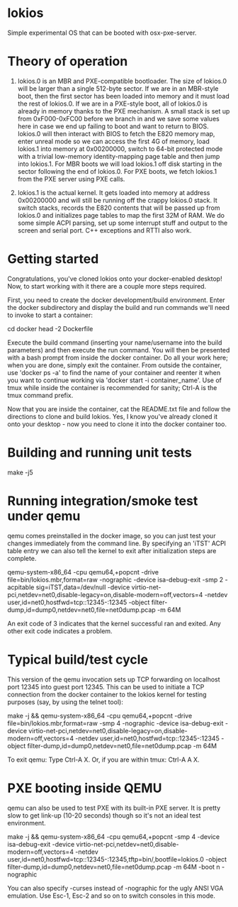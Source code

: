 # lokios

Simple experimental OS that can be booted with osx-pxe-server.

# Theory of operation

1. lokios.0 is an MBR and PXE-compatible bootloader.  The size of lokios.0 will be larger than a single 512-byte sector.  If we are in an MBR-style boot, then the first sector has been loaded into memory and it must load the rest of lokios.0.  If we are in a PXE-style boot, all of lokios.0 is already in memory thanks to the PXE mechanism.  A small stack is set up from 0xF000-0xFC00 before we branch in and we save some values here in case we end up failing to boot and want to return to BIOS.  lokios.0 will then interact with BIOS to fetch the E820 memory map, enter unreal mode so we can access the first 4G of memory, load lokios.1 into memory at 0x00200000, switch to 64-bit protected mode with a trivial low-memory identity-mapping page table and then jump into lokios.1.  For MBR boots we will load lokios.1 off disk starting in the sector following the end of lokios.0.  For PXE boots, we fetch lokios.1 from the PXE server using PXE calls.

2. lokios.1 is the actual kernel.  It gets loaded into memory at address 0x00200000 and will still be running off the crappy lokios.0 stack.  It switch stacks, records the E820 contents that will be passed up from lokios.0 and initializes page tables to map the first 32M of RAM.  We do some simple ACPI parsing, set up some interrupt stuff and output to the screen and serial port.  C++ exceptions and RTTI also work.

# Getting started

Congratulations, you've cloned lokios onto your docker-enabled desktop!  Now, to start working with it there are a couple more steps required.

First, you need to create the docker development/build environment.  Enter the docker subdirectory and display the build and run commands we'll need to invoke to start a container:

cd docker
head -2 Dockerfile

Execute the build command (inserting your name/username into the build parameters) and then execute the run command.  You will then be presented with a bash prompt from inside the docker container.  Do all your work here; when you are done, simply exit the container.  From outside the container, use 'docker ps -a' to find the name of your container and reenter it when you want to continue working via 'docker start -i container_name'.  Use of tmux while inside the container is recommended for sanity; Ctrl-A is the tmux command prefix.

Now that you are inside the container, cat the README.txt file and follow the directions to clone and build lokios.  Yes, I know you've already cloned it onto your desktop - now you need to clone it into the docker container too.

# Building and running unit tests

make -j5

# Running integration/smoke test under qemu

qemu comes preinstalled in the docker image, so you can just test your changes immediately from the command line.  By specifying an 'iTST' ACPI table entry we can also tell the kernel to exit after initialization steps are complete.

qemu-system-x86_64 -cpu qemu64,+popcnt -drive file=bin/lokios.mbr,format=raw -nographic -device isa-debug-exit -smp 2 -acpitable sig=iTST,data=/dev/null -device virtio-net-pci,netdev=net0,disable-legacy=on,disable-modern=off,vectors=4 -netdev user,id=net0,hostfwd=tcp::12345-:12345 -object filter-dump,id=dump0,netdev=net0,file=net0dump.pcap -m 64M

An exit code of 3 indicates that the kernel successful ran and exited.  Any other exit code indicates a problem.

# Typical build/test cycle

This version of the qemu invocation sets up TCP forwarding on localhost port 12345 into guest port 12345.  This can be used to initiate a TCP connection from the docker container to the lokios kernel for testing purposes (say, by using the telnet tool):

make -j && qemu-system-x86_64 -cpu qemu64,+popcnt -drive file=bin/lokios.mbr,format=raw -smp 4 -nographic -device isa-debug-exit -device virtio-net-pci,netdev=net0,disable-legacy=on,disable-modern=off,vectors=4 -netdev user,id=net0,hostfwd=tcp::12345-:12345 -object filter-dump,id=dump0,netdev=net0,file=net0dump.pcap -m 64M

To exit qemu: Type Ctrl-A X.  Or, if you are within tmux: Ctrl-A A X.

# PXE booting inside QEMU

qemu can also be used to test PXE with its built-in PXE server.  It is pretty slow to get link-up (10-20 seconds) though so it's not an ideal test environment.

make -j && qemu-system-x86_64 -cpu qemu64,+popcnt -smp 4 -device isa-debug-exit -device virtio-net-pci,netdev=net0,disable-modern=off,vectors=4 -netdev user,id=net0,hostfwd=tcp::12345-:12345,tftp=bin/,bootfile=lokios.0 -object filter-dump,id=dump0,netdev=net0,file=net0dump.pcap -m 64M -boot n -nographic

You can also specify -curses instead of -nographic for the ugly ANSI VGA emulation.  Use Esc-1, Esc-2 and so on to switch consoles in this mode.
